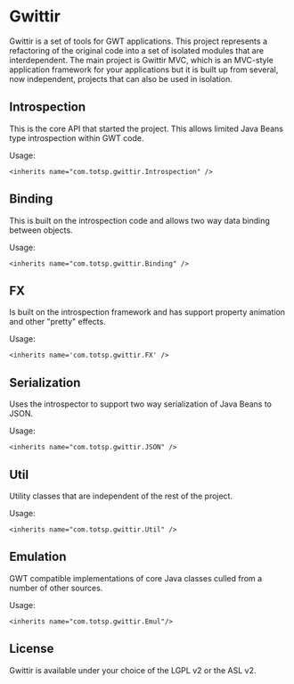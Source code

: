 Gwittir
=======

Gwittir is a set of tools for GWT applications. This project represents a refactoring
of the original code into a set of isolated modules that are interdependent. The main
project is Gwittir MVC, which is an MVC-style application framework for your applications
but it is built up from several, now independent, projects that can also be used in isolation.

Introspection
-------------

This is the core API that started the project. This allows limited Java Beans type introspection
within GWT code.

Usage:

    <inherits name="com.totsp.gwittir.Introspection" />

Binding
-------

This is built on the introspection code and allows two way data binding between objects.

Usage:

    <inherits name="com.totsp.gwittir.Binding" />

FX
--

Is built on the introspection framework and has support property animation and other "pretty" effects.

Usage:

    <inherits name='com.totsp.gwittir.FX' />

Serialization
-------------

Uses the introspector to support two way serialization of Java Beans to JSON.

Usage:

    <inherits name="com.totsp.gwittir.JSON" />

Util
----

Utility classes that are independent of the rest of the project.

Usage:

    <inherits name="com.totsp.gwittir.Util" />


Emulation
---------

GWT compatible implementations of core Java classes culled from a number of other sources.

Usage:

    <inherits name="com.totsp.gwittir.Emul"/>

License
-------

Gwittir is available under your choice of the LGPL v2 or the ASL v2.